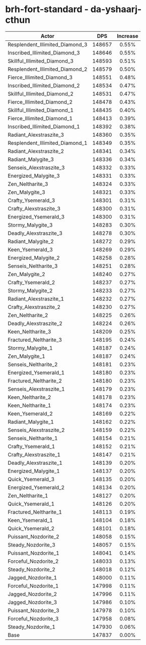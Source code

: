 # brh-fort-standard - da-yshaarj-cthun
| Actor | DPS | Increase |
|---|:---:|:---:|
|Resplendent_Illimited_Diamond_3|148657|0.55%|
|Inscribed_Illimited_Diamond_3|148646|0.55%|
|Skillful_Illimited_Diamond_3|148593|0.51%|
|Resplendent_Illimited_Diamond_2|148579|0.50%|
|Fierce_Illimited_Diamond_3|148551|0.48%|
|Inscribed_Illimited_Diamond_2|148534|0.47%|
|Skillful_Illimited_Diamond_2|148531|0.47%|
|Fierce_Illimited_Diamond_2|148478|0.43%|
|Skillful_Illimited_Diamond_1|148435|0.40%|
|Fierce_Illimited_Diamond_1|148413|0.39%|
|Inscribed_Illimited_Diamond_1|148392|0.38%|
|Radiant_Alexstraszite_3|148360|0.35%|
|Resplendent_Illimited_Diamond_1|148349|0.35%|
|Radiant_Alexstraszite_2|148341|0.34%|
|Radiant_Malygite_3|148336|0.34%|
|Senseis_Alexstraszite_3|148332|0.33%|
|Energized_Malygite_3|148331|0.33%|
|Zen_Neltharite_3|148324|0.33%|
|Zen_Malygite_3|148321|0.33%|
|Crafty_Ysemerald_3|148301|0.31%|
|Crafty_Alexstraszite_3|148300|0.31%|
|Energized_Ysemerald_3|148300|0.31%|
|Stormy_Malygite_3|148283|0.30%|
|Deadly_Alexstraszite_3|148278|0.30%|
|Radiant_Malygite_2|148272|0.29%|
|Keen_Ysemerald_3|148269|0.29%|
|Energized_Malygite_2|148258|0.28%|
|Senseis_Neltharite_3|148251|0.28%|
|Zen_Malygite_2|148240|0.27%|
|Crafty_Ysemerald_2|148237|0.27%|
|Stormy_Malygite_2|148233|0.27%|
|Radiant_Alexstraszite_1|148232|0.27%|
|Crafty_Alexstraszite_2|148230|0.27%|
|Zen_Neltharite_2|148225|0.26%|
|Deadly_Alexstraszite_2|148224|0.26%|
|Keen_Neltharite_3|148209|0.25%|
|Fractured_Neltharite_3|148195|0.24%|
|Stormy_Malygite_1|148187|0.24%|
|Zen_Malygite_1|148187|0.24%|
|Senseis_Neltharite_2|148181|0.23%|
|Energized_Ysemerald_1|148180|0.23%|
|Fractured_Neltharite_2|148180|0.23%|
|Senseis_Alexstraszite_1|148179|0.23%|
|Keen_Neltharite_2|148178|0.23%|
|Keen_Neltharite_1|148174|0.23%|
|Keen_Ysemerald_2|148169|0.22%|
|Radiant_Malygite_1|148162|0.22%|
|Senseis_Alexstraszite_2|148159|0.22%|
|Senseis_Neltharite_1|148154|0.21%|
|Crafty_Ysemerald_1|148152|0.21%|
|Crafty_Alexstraszite_1|148147|0.21%|
|Deadly_Alexstraszite_1|148139|0.20%|
|Energized_Malygite_1|148137|0.20%|
|Quick_Ysemerald_3|148135|0.20%|
|Energized_Ysemerald_2|148134|0.20%|
|Zen_Neltharite_1|148127|0.20%|
|Quick_Ysemerald_1|148126|0.20%|
|Fractured_Neltharite_1|148113|0.19%|
|Keen_Ysemerald_1|148104|0.18%|
|Quick_Ysemerald_2|148101|0.18%|
|Puissant_Nozdorite_2|148058|0.15%|
|Steady_Nozdorite_3|148057|0.15%|
|Puissant_Nozdorite_1|148041|0.14%|
|Forceful_Nozdorite_2|148033|0.13%|
|Steady_Nozdorite_2|148018|0.12%|
|Jagged_Nozdorite_1|148000|0.11%|
|Forceful_Nozdorite_1|147998|0.11%|
|Jagged_Nozdorite_2|147996|0.11%|
|Jagged_Nozdorite_3|147986|0.10%|
|Puissant_Nozdorite_3|147978|0.10%|
|Forceful_Nozdorite_3|147958|0.08%|
|Steady_Nozdorite_1|147930|0.06%|
|Base|147837|0.00%|
